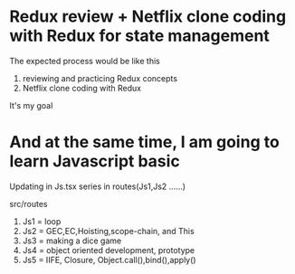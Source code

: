 # Redux review + Netflix clone coding with Redux for state management

The expected process would be like this

1. reviewing and practicing Redux concepts
2. Netflix clone coding with Redux

It's my goal

# And at the same time, I am going to learn Javascript basic

Updating in Js.tsx series in routes(Js1,Js2 ......)

src/routes

1. Js1 = loop
2. Js2 = GEC,EC,Hoisting,scope-chain, and This
3. Js3 = making a dice game
4. Js4 = object oriented development, prototype
5. Js5 = IIFE, Closure, Object.call(),bind(),apply()
